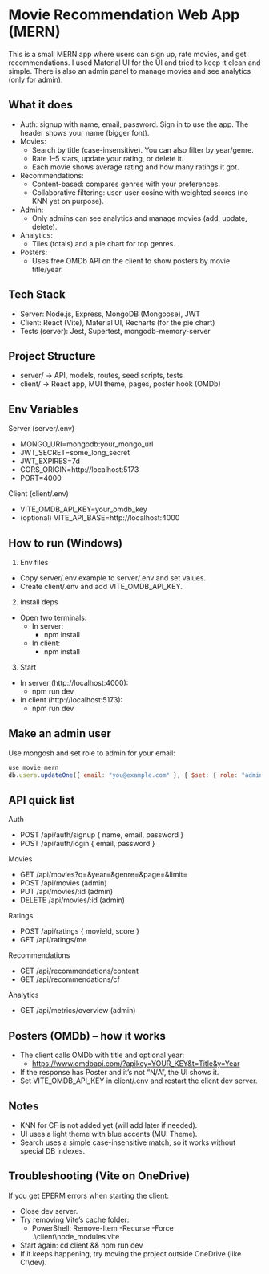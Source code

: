 # Movie Recommendation Web App (MERN)

This is a small MERN app where users can sign up, rate movies, and get recommendations. I used Material UI for the UI and tried to keep it clean and simple. There is also an admin panel to manage movies and see analytics (only for admin).

## What it does
- Auth: signup with name, email, password. Sign in to use the app. The header shows your name (bigger font).
- Movies:
  - Search by title (case-insensitive). You can also filter by year/genre.
  - Rate 1–5 stars, update your rating, or delete it.
  - Each movie shows average rating and how many ratings it got.
- Recommendations:
  - Content-based: compares genres with your preferences.
  - Collaborative filtering: user-user cosine with weighted scores (no KNN yet on purpose).
- Admin:
  - Only admins can see analytics and manage movies (add, update, delete).
- Analytics:
  - Tiles (totals) and a pie chart for top genres.
- Posters:
  - Uses free OMDb API on the client to show posters by movie title/year.

## Tech Stack
- Server: Node.js, Express, MongoDB (Mongoose), JWT
- Client: React (Vite), Material UI, Recharts (for the pie chart)
- Tests (server): Jest, Supertest, mongodb-memory-server

## Project Structure
- server/ → API, models, routes, seed scripts, tests
- client/ → React app, MUI theme, pages, poster hook (OMDb)

## Env Variables
Server (server/.env)
- MONGO_URI=mongodb:your_mongo_url
- JWT_SECRET=some_long_secret
- JWT_EXPIRES=7d
- CORS_ORIGIN=http://localhost:5173
- PORT=4000

Client (client/.env)
- VITE_OMDB_API_KEY=your_omdb_key
- (optional) VITE_API_BASE=http://localhost:4000

## How to run (Windows)
1) Env files
- Copy server/.env.example to server/.env and set values.
- Create client/.env and add VITE_OMDB_API_KEY.

2) Install deps
- Open two terminals:
  - In server:
    - npm install
  - In client:
    - npm install

3) Start
- In server (http://localhost:4000):
  - npm run dev
- In client (http://localhost:5173):
  - npm run dev

## Make an admin user
Use mongosh and set role to admin for your email:
```js
use movie_mern
db.users.updateOne({ email: "you@example.com" }, { $set: { role: "admin" } })
```

## API quick list
Auth
- POST /api/auth/signup { name, email, password }
- POST /api/auth/login { email, password }

Movies
- GET /api/movies?q=&year=&genre=&page=&limit=
- POST /api/movies (admin)
- PUT /api/movies/:id (admin)
- DELETE /api/movies/:id (admin)

Ratings
- POST /api/ratings { movieId, score }
- GET /api/ratings/me

Recommendations
- GET /api/recommendations/content
- GET /api/recommendations/cf

Analytics
- GET /api/metrics/overview (admin)

## Posters (OMDb) – how it works
- The client calls OMDb with title and optional year:
  - https://www.omdbapi.com/?apikey=YOUR_KEY&t=Title&y=Year
- If the response has Poster and it’s not “N/A”, the UI shows it.
- Set VITE_OMDB_API_KEY in client/.env and restart the client dev server.

## Notes
- KNN for CF is not added yet (will add later if needed).
- UI uses a light theme with blue accents (MUI Theme).
- Search uses a simple case-insensitive match, so it works without special DB indexes.

## Troubleshooting (Vite on OneDrive)
If you get EPERM errors when starting the client:
- Close dev server.
- Try removing Vite’s cache folder:
  - PowerShell: Remove-Item -Recurse -Force .\client\node_modules\.vite
- Start again: cd client && npm run dev
- If it keeps happening, try moving the project outside OneDrive (like C:\dev).